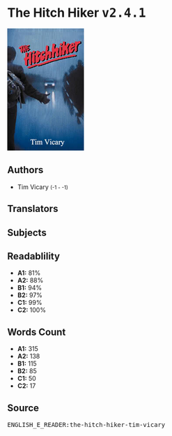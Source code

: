 # The Hitch Hiker <kbd>v2.4.1</kbd>

![](./cover.medium.jpg "")

## Authors


 - Tim Vicary <small>(-1 - -1)</small>

## Translators



## Subjects



## Readablility


 - **A1:** 81%
 - **A2:** 88%
 - **B1:** 94%
 - **B2:** 97%
 - **C1:** 99%
 - **C2:** 100%

## Words Count


 - **A1:** 315
 - **A2:** 138
 - **B1:** 115
 - **B2:** 85
 - **C1:** 50
 - **C2:** 17

## Source


<kbd>ENGLISH_E_READER:the-hitch-hiker-tim-vicary</kbd>
